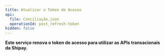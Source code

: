 ```yaml
---
title: Atualizar o Token de Acesso
api:
  file: Conciliação.json
  operationId: post_refresh-token
hidden: false
---
```

**Este serviço renova o token de acesso para utilizar as APIs transacionais da Shipay.**
